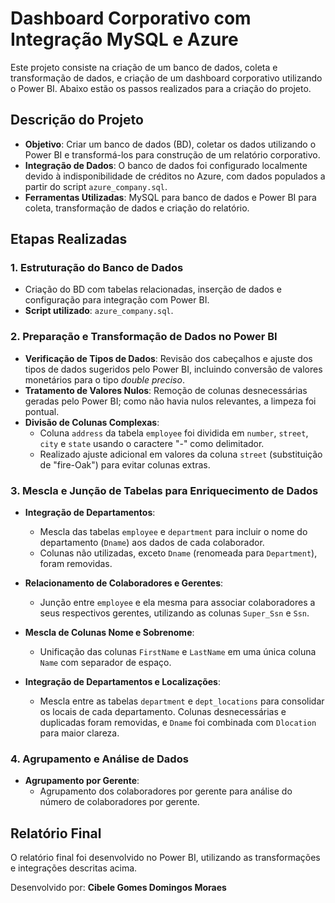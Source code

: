 # Dashboard Corporativo com Integração MySQL e Azure

Este projeto consiste na criação de um banco de dados, coleta e transformação de dados, e criação de um dashboard corporativo utilizando o Power BI. Abaixo estão os passos realizados para a criação do projeto.

## Descrição do Projeto

- **Objetivo**: Criar um banco de dados (BD), coletar os dados utilizando o Power BI e transformá-los para construção de um relatório corporativo.
- **Integração de Dados**: O banco de dados foi configurado localmente devido à indisponibilidade de créditos no Azure, com dados populados a partir do script `azure_company.sql`.
- **Ferramentas Utilizadas**: MySQL para banco de dados e Power BI para coleta, transformação de dados e criação do relatório.

## Etapas Realizadas

### 1. Estruturação do Banco de Dados

- Criação do BD com tabelas relacionadas, inserção de dados e configuração para integração com Power BI.
- **Script utilizado**: `azure_company.sql`.

### 2. Preparação e Transformação de Dados no Power BI

- **Verificação de Tipos de Dados**: Revisão dos cabeçalhos e ajuste dos tipos de dados sugeridos pelo Power BI, incluindo conversão de valores monetários para o tipo *double preciso*.
- **Tratamento de Valores Nulos**: Remoção de colunas desnecessárias geradas pelo Power BI; como não havia nulos relevantes, a limpeza foi pontual.
- **Divisão de Colunas Complexas**:
  - Coluna `address` da tabela `employee` foi dividida em `number`, `street`, `city` e `state` usando o caractere "-" como delimitador.
  - Realizado ajuste adicional em valores da coluna `street` (substituição de "fire-Oak") para evitar colunas extras.

### 3. Mescla e Junção de Tabelas para Enriquecimento de Dados

- **Integração de Departamentos**:
  - Mescla das tabelas `employee` e `department` para incluir o nome do departamento (`Dname`) aos dados de cada colaborador.
  - Colunas não utilizadas, exceto `Dname` (renomeada para `Department`), foram removidas.

- **Relacionamento de Colaboradores e Gerentes**:
  - Junção entre `employee` e ela mesma para associar colaboradores a seus respectivos gerentes, utilizando as colunas `Super_Ssn` e `Ssn`.

- **Mescla de Colunas Nome e Sobrenome**:
  - Unificação das colunas `FirstName` e `LastName` em uma única coluna `Name` com separador de espaço.

- **Integração de Departamentos e Localizações**:
  - Mescla entre as tabelas `department` e `dept_locations` para consolidar os locais de cada departamento. Colunas desnecessárias e duplicadas foram removidas, e `Dname` foi combinada com `Dlocation` para maior clareza.

### 4. Agrupamento e Análise de Dados

- **Agrupamento por Gerente**:
  - Agrupamento dos colaboradores por gerente para análise do número de colaboradores por gerente.

## Relatório Final

O relatório final foi desenvolvido no Power BI, utilizando as transformações e integrações descritas acima.

Desenvolvido por: **Cibele Gomes Domingos Moraes**
